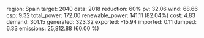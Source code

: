 region: Spain
target: 2040
data: 2018
reduction: 60%
pv: 32.06
wind: 68.66
csp: 9.32
total_power: 172.00
renewable_power: 141.11 (82.04%)
cost: 4.83
demand: 301.15
generated: 323.32
exported: -15.94
imported: 0.11
dumped: 6.33
emissions: 25,812.88 (60.00 %)

